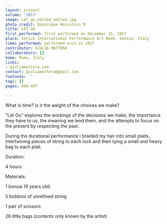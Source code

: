 ```yaml
---
layout: project
volume: '2017'
image: Let_go_edited_edited.jpg
photo_credit: Dominique Wainstein M
title: LET GO
first_performed: first performed on December 15, 2017
place: Venice International Performance Art Week, Venice, Italy
times_performed: performed once in 2017
contributor: GIULIA MATTERA
collaborators: []
home: Rome, Italy
links:
- giuliamattera.com
contact: giuliamattera@gmail.com
footnote: ''
tags: []
pages: 496-497

---
```


What is time? Is it the weight of the choices we make?

"Let Go" explores the workings of the decisions we make, the importance they have to us, the meaning we lend them, and the attempts to focus on the present by respecting the past.

During the durational performance I braided my hair into small plaits, intertwining pieces of string to each lock and then tying a small and heavy bag to each plait.

Duration:

4 hours

Materials:

1 bonsai (9 years old)

5 bobbins of unrefined string

1 pair of scissors

26 little bags (contents only known by the artist)
